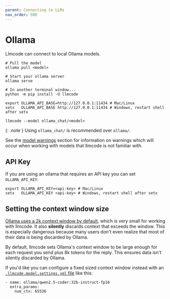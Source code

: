 ```yaml
---
parent: Connecting to LLMs
nav_order: 500
---
```


# Ollama

Llmcode can connect to local Ollama models.

```
# Pull the model
ollama pull <model>

# Start your ollama server
ollama serve

# In another terminal window...
python -m pip install -U llmcode

export OLLAMA_API_BASE=http://127.0.0.1:11434 # Mac/Linux
setx   OLLAMA_API_BASE http://127.0.0.1:11434 # Windows, restart shell after setx

llmcode --model ollama_chat/<model>
```

{: .note }
Using `ollama_chat/` is recommended over `ollama/`.


See the [model warnings](warnings.html)
section for information on warnings which will occur
when working with models that llmcode is not familiar with.

## API Key

If you are using an ollama that requires an API key you can set `OLLAMA_API_KEY`:

```
export OLLAMA_API_KEY=<api-key> # Mac/Linux
setx   OLLAMA_API_KEY <api-key> # Windows, restart shell after setx
```

## Setting the context window size

[Ollama uses a 2k context window by default](https://github.com/ollama/ollama/blob/main/docs/faq.md#how-can-i-specify-the-context-window-size),
which is very small for working with llmcode.
It also **silently** discards context that exceeds the window. 
This is especially dangerous because many users don't even realize that most of their data
is being discarded by Ollama.
 
By default, llmcode sets Ollama's context window 
to be large enough for each request you send plus 8k tokens for the reply.
This ensures data isn't silently discarded by Ollama.

If you'd like you can configure a fixed sized context window instead
with an
[`.llmcode.model.settings.yml` file](https://llmcode.khulnasoft.com/docs/config/adv-model-settings.html#model-settings)
like this:

```
- name: ollama/qwen2.5-coder:32b-instruct-fp16
  extra_params:
    num_ctx: 65536
```

